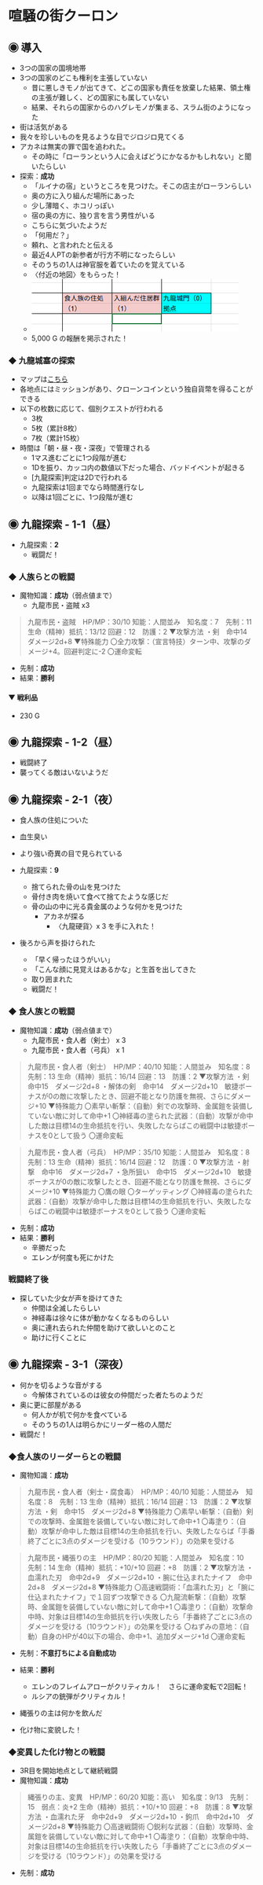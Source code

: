 # 喧騒の街クーロン
## ◉ 導入
- 3つの国家の国境地帯
- 3つの国家のどこも権利を主張していない
  - 昔に悪しきモノが出てきて、どこの国家も責任を放棄した結果、領土権の主張が難しく、どの国家にも属していない
  - 結果、それらの国家からのハグレモノが集まる、スラム街のようになった
- 街は活気がある
- 我々を珍しいものを見るような目でジロジロ見てくる
- アカネは無実の罪で国を追われた。
  - その時に「ローランという人に会えばどうにかなるかもしれない」と聞いたらしい
- 探索：**成功**
  - 「ルイナの宿」というところを見つけた。そこの店主がローランらしい
  - 奥の方に入り組んだ場所にあった
  - 少し薄暗く、ホコリっぽい
  - 宿の奥の方に、独り言を言う男性がいる
  - こちらに気づいたようだ
  - 「何用だ？」
  - 頼れ、と言われたと伝える
  - 最近4人PTの新参者が行方不明になったらしい
  - そのうちの1人は神官服を着ていたのを覚えている
  - 〈付近の地図〉をもらった！
  - ![付近の地図](/TheRestlessCityOfKowloon/img/c1_map1.png)
  - 5,000 G の報酬を掲示された！

### ◆ 九龍城塞の探索
- マップは[こちら](https://docs.google.com/spreadsheets/d/1Sge9AZEJw7i-XSrFZQYc8BxFgdprQ0uoL-oijxtVY88/edit?gid=0#gid=0)
- 各地点にはミッションがあり、クローンコインという独自貨幣を得ることができる
- 以下の枚数に応じて、個別クエストが行われる
  - 3枚
  - 5枚（累計8枚）
  - 7枚（累計15枚）
- 時間は「朝・昼・夜・深夜」で管理される
  - 1マス進むごとに1つ段階が進む
  - 1Dを振り、カッコ内の数値以下だった場合、バッドイベントが起きる
  - [九龍探索]判定は2Dで行われる
  - 九龍探索は1回までなら時間進行なし
  - 以降は1回ごとに、1つ段階が進む

## ◉ 九龍探索 - 1-1（昼）
- 九龍探索：**2**
  - 戦闘だ！

### ◆ 人族らとの戦闘
- 魔物知識：**成功**（弱点値まで）
  - 九龍市民・盗賊 x3
> 九龍市民・盗賊　HP/MP：30/10
> 知能：人間並み　知名度：7　先制：11
> 生命（精神）抵抗：13/12 回避：12　防護：2
> ▼攻撃方法
> ・剣　命中14　ダメージ2d+8
> ▼特殊能力
> 〇全力攻撃：（宣言特技）ターン中、攻撃のダメージ+4。回避判定に-2
> 〇運命変転
- 先制：**成功**
- 結果：**勝利**

#### ▼ 戦利品
- 230 G

## ◉ 九龍探索 - 1-2（昼）
- 戦闘終了
- 襲ってくる敵はいないようだ

## ◉ 九龍探索 - 2-1（夜）
- 食人族の住処についた
- 血生臭い
- より強い奇異の目で見られている

- 九龍探索：**9**
  - 捨てられた骨の山を見つけた
  - 骨付き肉を焼いて食べて捨てたような感じだ
  - 骨の山の中に光る貴金属のような何かを見つけた
    - アカネが探る
      - 〈九龍硬貨〉x 3 を手に入れた！

- 後ろから声を掛けられた
  - 「早く帰ったほうがいい」
  - 「こんな顔に見覚えはあるかな」と生首を出してきた
  - 取り囲まれた
  - 戦闘だ！

### ◆ 食人族との戦闘
- 魔物知識：**成功**（弱点値まで）
  - 九龍市民・食人者（剣士） x 3
  - 九龍市民・食人者（弓兵） x 1
> 九龍市民・食人者（剣士）　HP/MP：40/10
> 知能：人間並み　知名度：8　先制：13
> 生命（精神）抵抗：16/14 回避：13　防護：2
> ▼攻撃方法
> ・剣　命中15　ダメージ2d+8
> ・解体の剣　命中14　ダメージ2d+10　敏捷ボーナスが0の敵に攻撃したとき、回避不能となり防護を無視、さらにダメージ+10
> ▼特殊能力
> 〇素早い斬撃：（自動）剣での攻撃時、金属鎧を装備していない敵に対して命中+1
> 〇神経毒の塗られた武器：（自動）攻撃が命中した敵は目標14の生命抵抗を行い、失敗したならばこの戦闘中は敏捷ボーナスを0として扱う
> 〇運命変転

> 九龍市民・食人者（弓兵）　HP/MP：35/10
> 知能：人間並み　知名度：8　先制：13
> 生命（精神）抵抗：16/14 回避：12　防護：0
> ▼攻撃方法
> ・射撃　命中16　ダメージ2d+7
> ・急所狙い　命中15　ダメージ2d+10　敏捷ボーナスが0の敵に攻撃したとき、回避不能となり防護を無視、さらにダメージ+10
> ▼特殊能力
> 〇鷹の眼
> 〇ターゲッティング
> 〇神経毒の塗られた武器：（自動）攻撃が命中した敵は目標14の生命抵抗を行い、失敗したならばこの戦闘中は敏捷ボーナスを0として扱う
> 〇運命変転
- 先制：**成功**
- 結果：**勝利**
  - 辛勝だった
  - エレンが何度も死にかけた

### 戦闘終了後
- 探していた少女が声を掛けてきた
  - 仲間は全滅したらしい
  - 神経毒は徐々に体が動かなくなるものらしい
  - 奥に連れ去られた仲間を助けて欲しいとのこと
  - 助けに行くことに

## ◉ 九龍探索 - 3-1（深夜）
- 何かを切るような音がする
  - 今解体されているのは彼女の仲間だった者たちのようだ
- 奥に更に部屋がある
  - 何人かが机で何かを食べている
  - そのうちの1人は明らかにリーダー格の人間だ
- 戦闘だ！

### ◆食人族のリーダーらとの戦闘
- 魔物知識：**成功**
> 九龍市民・食人者（剣士・腐食毒）　HP/MP：40/10
> 知能：人間並み　知名度：8　先制：13
> 生命（精神）抵抗：16/14 回避：13　防護：2
> ▼攻撃方法
> ・剣　命中15　ダメージ2d+8
> ▼特殊能力
> 〇素早い斬撃：（自動）剣での攻撃時、金属鎧を装備していない敵に対して命中+1
> 〇毒塗り：（自動）攻撃が命中した敵は目標14の生命抵抗を行い、失敗したならば「手番終了ごとに3点のダメージを受ける（10ラウンド）」の効果を受ける

> 九龍市民・縄張りの主　HP/MP：80/20
> 知能：人間並み　知名度：10　先制：14
> 生命（精神）抵抗：+10/+10 回避：+8　防護：2
> ▼攻撃方法
> ・血濡れた刃　命中2d+9　ダメージ2d+10
> ・腕に仕込まれたナイフ　命中2d+8　ダメージ2d+8
> ▼特殊能力
> 〇高速戦闘術：「血濡れた刃」と「腕に仕込まれたナイフ」で１回ずつ攻撃できる
> 〇九龍流斬撃：（自動）攻撃時、金属鎧を装備していない敵に対して命中+1
> 〇毒塗り：（自動）攻撃命中時、対象は目標14の生命抵抗を行い失敗したら「手番終了ごとに3点のダメージを受ける（10ラウンド）」の効果を受ける
> 〇ねずみの意地：（自動）自身のHPが40以下の場合、命中+1、追加ダメージ+1d
> 〇運命変転
- 先制：**不意打ちによる自動成功**
- 結果：**勝利**
  - エレンのフレイムアローがクリティカル！　さらに運命変転で2回転！
  - ルシアの銃弾がクリティカル！

- 縄張りの主は何かを飲んだ
- 化け物に変貌した！

### ◆変異した化け物との戦闘
- 3R目を開始地点として継続戦闘
- 魔物知識：**成功**
> 縄張りの主、変異　HP/MP：60/20
> 知能：高い　知名度：9/13　先制：15　弱点：炎+2
> 生命（精神）抵抗：+10/+10 回避：+8　防護：8
> ▼攻撃方法
> ・血濡れた牙　命中2d+9　ダメージ2d+10
> ・鉤爪　命中2d+10　ダメージ2d+8
> ▼特殊能力
> 〇高速戦闘術
> 〇鋭利な武器：（自動）攻撃時、金属鎧を装備していない敵に対して命中+1
> 〇毒塗り：（自動）攻撃命中時、対象は目標14の生命抵抗を行い失敗したら「手番終了ごとに3点のダメージを受ける（10ラウンド）」の効果を受ける
- 先制：**成功**
